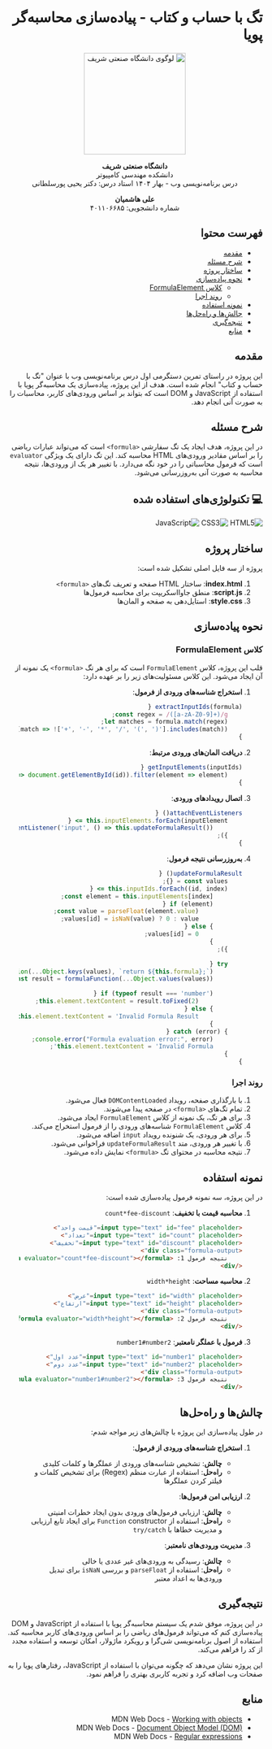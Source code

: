 <div dir="rtl">

# تگ با حساب و کتاب - پیاده‌سازی محاسبه‌گر پویا

<p align="center">
  <img src="https://upload.wikimedia.org/wikipedia/commons/4/42/Sharif-University-of-Technology.jpg" alt="لوگوی دانشگاه صنعتی شریف" width="200">
</p>

<p align="center">
  <b>دانشگاه صنعتی شریف</b><br>
  دانشکده مهندسی کامپیوتر<br>
  درس برنامه‌نویسی وب - بهار ۱۴۰۴
استاد درس: دکتر یحیی پورسلطانی  

</p>

<p align="center">
  <b>علی هاشمیان</b><br>
  شماره دانشجویی: ۴۰۱۱۰۶۶۸۵
</p>



## فهرست محتوا
- [مقدمه](#مقدمه)
- [شرح مسئله](#شرح-مسئله)
- [ساختار پروژه](#ساختار-پروژه)
- [نحوه پیاده‌سازی](#نحوه-پیاده-سازی)
  - [کلاس FormulaElement](#کلاس-formulaelement)
  - [روند اجرا](#روند-اجرا)
- [نمونه استفاده](#نمونه-استفاده)
- [چالش‌ها و راه‌حل‌ها](#چالش-ها-و-راه-حل-ها)
- [نتیجه‌گیری](#نتیجه-گیری)
- [منابع](#منابع)

## مقدمه

این پروژه در راستای تمرین دستگرمی اول درس برنامه‌نویسی وب با عنوان "تگ با حساب و کتاب" انجام شده است. هدف از این پروژه، پیاده‌سازی یک محاسبه‌گر پویا با استفاده از JavaScript و DOM است که بتواند بر اساس ورودی‌های کاربر، محاسبات را به صورت آنی انجام دهد.

## شرح مسئله

در این پروژه، هدف ایجاد یک تگ سفارشی `<formula>` است که می‌تواند عبارات ریاضی را بر اساس مقادیر ورودی‌های HTML محاسبه کند. این تگ دارای یک ویژگی `evaluator` است که فرمول محاسباتی را در خود نگه می‌دارد. با تغییر هر یک از ورودی‌ها، نتیجه محاسبه به صورت آنی به‌روزرسانی می‌شود.


## 💻 تکنولوژی‌های استفاده شده
![HTML5](https://img.shields.io/badge/HTML5-E34F26?style=for-the-badge&logo=html5&logoColor=white)
![CSS3](https://img.shields.io/badge/CSS3-1572B6?style=for-the-badge&logo=css3&logoColor=white)
![JavaScript](https://img.shields.io/badge/JavaScript-F7DF1E?style=for-the-badge&logo=javascript&logoColor=black)

## ساختار پروژه

پروژه از سه فایل اصلی تشکیل شده است:

1. **index.html**: ساختار HTML صفحه و تعریف تگ‌های `<formula>`
2. **script.js**: منطق جاوااسکریپت برای محاسبه فرمول‌ها
3. **style.css**: استایل‌دهی به صفحه و المان‌ها

## نحوه پیاده‌سازی

### کلاس FormulaElement

قلب این پروژه، کلاس `FormulaElement` است که برای هر تگ `<formula>` یک نمونه از آن ایجاد می‌شود. این کلاس مسئولیت‌های زیر را بر عهده دارد:

1. **استخراج شناسه‌های ورودی از فرمول**:
   ```javascript
   extractInputIds(formula) {
       const regex = /([a-zA-Z0-9]+)/g;
       let matches = formula.match(regex);
       return matches ? matches.filter(match => !['+', '-', '*', '/', '(', ')'].includes(match)) : [];
   }
   ```

2. **دریافت المان‌های ورودی مرتبط**:
   ```javascript
   getInputElements(inputIds) {
       return inputIds.map(id => document.getElementById(id)).filter(element => element);
   }
   ```

3. **اتصال رویدادهای ورودی**:
   ```javascript
   attachEventListeners() {
       this.inputElements.forEach(inputElement => {
           inputElement.addEventListener('input', () => this.updateFormulaResult());
       });
   }
   ```

4. **به‌روزرسانی نتیجه فرمول**:
   ```javascript
   updateFormulaResult() {
       const values = {};
       this.inputIds.forEach((id, index) => {
           const element = this.inputElements[index];
           if (element) {
               const value = parseFloat(element.value);
               values[id] = isNaN(value) ? 0 : value;
           } else {
               values[id] = 0;
           }
       });

       try {
           const formulaFunction = new Function(...Object.keys(values), `return ${this.formula};`);
           const result = formulaFunction(...Object.values(values));

           if (typeof result === 'number') {
               this.element.textContent = result.toFixed(2);
           } else {
               this.element.textContent = 'Invalid Formula Result';
           }
       } catch (error) {
           console.error("Formula evaluation error:", error);
           this.element.textContent = 'Invalid Formula';
       }
   }
   ```

### روند اجرا

1. با بارگذاری صفحه، رویداد `DOMContentLoaded` فعال می‌شود.
2. تمام تگ‌های `<formula>` در صفحه پیدا می‌شوند.
3. برای هر تگ، یک نمونه از کلاس `FormulaElement` ایجاد می‌شود.
4. کلاس `FormulaElement` شناسه‌های ورودی را از فرمول استخراج می‌کند.
5. برای هر ورودی، یک شنونده رویداد `input` اضافه می‌شود.
6. با تغییر هر ورودی، متد `updateFormulaResult` فراخوانی می‌شود.
7. نتیجه محاسبه در محتوای تگ `<formula>` نمایش داده می‌شود.

## نمونه استفاده

در این پروژه، سه نمونه فرمول پیاده‌سازی شده است:

1. **محاسبه قیمت با تخفیف**: `count*fee-discount`
   ```html
   <input type="text" id="fee" placeholder="قیمت واحد">
   <input type="text" id="count" placeholder="تعداد">
   <input type="text" id="discount" placeholder="تخفیف">
   <div class="formula-output">
       نتیجه فرمول 1: <formula evaluator="count*fee-discount"></formula>
   </div>
   ```

2. **محاسبه مساحت**: `width*height`
   ```html
   <input type="text" id="width" placeholder="عرض">
   <input type="text" id="height" placeholder="ارتفاع">
   <div class="formula-output">
       نتیجه فرمول 2: <formula evaluator="width*height"></formula>
   </div>
   ```

3. **فرمول با عملگر نامعتبر**: `number1#number2`
   ```html
   <input type="text" id="number1" placeholder="عدد اول">
   <input type="text" id="number2" placeholder="عدد دوم">
   <div class="formula-output">
       نتیجه فرمول 3: <formula evaluator="number1#number2"></formula>
   </div>
   ```

## چالش‌ها و راه‌حل‌ها

در طول پیاده‌سازی این پروژه با چالش‌های زیر مواجه شدم:

1. **استخراج شناسه‌های ورودی از فرمول**:
   - **چالش**: تشخیص شناسه‌های ورودی از عملگرها و کلمات کلیدی
   - **راه‌حل**: استفاده از عبارت منظم (Regex) برای تشخیص کلمات و فیلتر کردن عملگرها

2. **ارزیابی امن فرمول‌ها**:
   - **چالش**: ارزیابی فرمول‌های ورودی بدون ایجاد خطرات امنیتی
   - **راه‌حل**: استفاده از `Function` constructor برای ایجاد تابع ارزیابی و مدیریت خطاها با `try/catch`

3. **مدیریت ورودی‌های نامعتبر**:
   - **چالش**: رسیدگی به ورودی‌های غیر عددی یا خالی
   - **راه‌حل**: استفاده از `parseFloat` و بررسی `isNaN` برای تبدیل ورودی‌ها به اعداد معتبر

## نتیجه‌گیری

در این پروژه، موفق شدم یک سیستم محاسبه‌گر پویا با استفاده از JavaScript و DOM پیاده‌سازی کنم که می‌تواند فرمول‌های ریاضی را بر اساس ورودی‌های کاربر محاسبه کند. استفاده از اصول برنامه‌نویسی شی‌گرا و رویکرد ماژولار، امکان توسعه و استفاده مجدد از کد را فراهم می‌کند.

این پروژه نشان می‌دهد که چگونه می‌توان با استفاده از JavaScript، رفتارهای پویا را به صفحات وب اضافه کرد و تجربه کاربری بهتری را فراهم نمود.

## منابع

- MDN Web Docs - [Working with objects](https://developer.mozilla.org/en-US/docs/Web/JavaScript/Guide/Working_with_Objects)
- MDN Web Docs - [Document Object Model (DOM)](https://developer.mozilla.org/en-US/docs/Web/API/Document_Object_Model)
- MDN Web Docs - [Regular expressions](https://developer.mozilla.org/en-US/docs/Web/JavaScript/Guide/Regular_Expressions)

</div>
